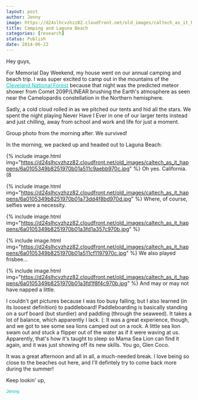 ```yaml
---
layout: post
author: Jenny
image: https://d24slhcvzhzz82.cloudfront.net/old_images/caltech_as_it_happens/6a0105349b8251970b01a511c9ac5a970c.jpg
title: Camping and Laguna Beach
categories: [research]
status: Publish
date: 2014-06-22
---
```



Hey guys,

For Memorial Day Weekend, my house went on our annual camping and beach trip. I was super excited to camp out in the mountains of the <a href="https://www.fs.usda.gov/wps/portal/fsinternet/!ut/p/c5/04_SB8K8xLLM9MSSzPy8xBz9CP0os3gDfxMDT8MwRydLA1cj72BTJw8jAwgAykeaxcN4jhYG_h4eYX5hPgYwefy6w0H24dcPNgEHcDTQ9_PIz03VL8iNMMgycVQEAHcGOlk!/dl3/d3/L2dJQSEvUUt3QS9ZQnZ3LzZfME80MEkxVkFCOTBFMktTNUJIMjAwMDAwMDA!/?ss=110502&amp;ttype=recarea&amp;recid=47588&amp;actid=29&amp;navtype=BROWSEBYSUBJECT&amp;position=BROWSEBYSUBJECT&amp;navid=110130000000000&amp;pnavid=110000000000000&amp;cid=FSE_003705&amp;pname=Trabuco+RD+-+Blue+Jay+Campground" style="color: #00bfbf;" target="_blank">Cleveland National Forest</a> because that night was the predicted meteor shower from Comet 209P/LINEAR brushing the Earth's atmosphere as seen near the Camelopardis constellation in the Northern hemisphere.

Sadly, a cold cloud rolled in as we pitched our tents and hid all the stars. We spent the night playing Never Have I Ever in one of our larger tents instead and just chilling, away from school and work and life for just a moment.

Group photo from the morning after. We survived!

In the morning, we packed up and headed out to Laguna Beach:

{% include image.html img="https://d24slhcvzhzz82.cloudfront.net/old_images/caltech_as_it_happens/6a0105349b8251970b01a511c9aebb970c.jpg" %}
Oh yes. California. (8

{% include image.html img="https://d24slhcvzhzz82.cloudfront.net/old_images/caltech_as_it_happens/6a0105349b8251970b01a73dd4f8bd970d.jpg" %}
Where, of course, selfies were a necessity.


{% include image.html img="https://d24slhcvzhzz82.cloudfront.net/old_images/caltech_as_it_happens/6a0105349b8251970b01a3fd1a357c970b.jpg" %}


{% include image.html img="https://d24slhcvzhzz82.cloudfront.net/old_images/caltech_as_it_happens/6a0105349b8251970b01a511cf1197970c.jpg" %}
We also played frisbee...


{% include image.html img="https://d24slhcvzhzz82.cloudfront.net/old_images/caltech_as_it_happens/6a0105349b8251970b01a3fd1f8f4c970b.jpg" %}
And may or may not have napped a little.

I couldn't get pictures because I was too busy falling, but I also learned (in its loosest definition) to paddleboard! Paddleboarding is basically standing on a surf board (but sturdier) and paddling (through the seaweed). It takes a lot of balance, which apparently I lack. (: It was a great experience, though, and we got to see some sea lions camped out on a rock. A little sea lion swam out and stuck a flipper out of the water as if it were waving at us. Apparently, that's how it's taught to sleep so Mama Sea Lion can find it again, and it was just showing off its new skills. You go, Glen Coco.

It was a great afternoon and all in all, a much-needed break. I love being so close to the beaches out here, and I'll defintely try to come back more during the summer!

Keep lookin' up,

<span style="color: #00bfbf; font-family: arial, helvetica, sans-serif; font-size: 10pt;">Jenny.

